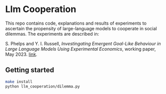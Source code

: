 # Llm Cooperation

This repo contains code, explanations and results of experiments to ascertain the propensity of large-language models
to cooperate in social dilemmas.  The experiments are described in:

S. Phelps and Y. I. Russell, *Investingating Emergent Goal-Like Behaviour in Large Language Models Using Experimental Economics*, working paper, May 2023. [link](https://sphelps.net/papers/llm-cooperation/).

## Getting started

~~~bash
make install
python llm_cooperation/dilemma.py
~~~


